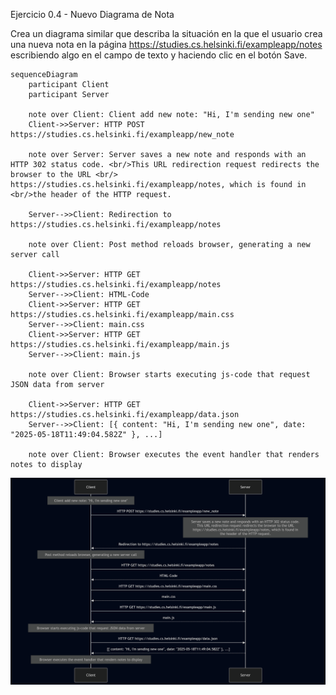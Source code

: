 Ejercicio 0.4 - Nuevo Diagrama de Nota

Crea un diagrama similar que describa la situación en la que el usuario crea una nueva nota en la página https://studies.cs.helsinki.fi/exampleapp/notes escribiendo algo en el campo de texto y haciendo clic en el botón Save.


    sequenceDiagram
        participant Client
        participant Server

        note over Client: Client add new note: "Hi, I'm sending new one"
        Client->>Server: HTTP POST https://studies.cs.helsinki.fi/exampleapp/new_note

        note over Server: Server saves a new note and responds with an HTTP 302 status code. <br/>This URL redirection request redirects the browser to the URL <br/> https://studies.cs.helsinki.fi/exampleapp/notes, which is found in <br/>the header of the HTTP request.

        Server-->>Client: Redirection to https://studies.cs.helsinki.fi/exampleapp/notes
        
        note over Client: Post method reloads browser, generating a new server call

        Client->>Server: HTTP GET https://studies.cs.helsinki.fi/exampleapp/notes
        Server-->>Client: HTML-Code
        Client->>Server: HTTP GET https://studies.cs.helsinki.fi/exampleapp/main.css
        Server-->>Client: main.css
        Client->>Server: HTTP GET https://studies.cs.helsinki.fi/exampleapp/main.js
        Server-->>Client: main.js

        note over Client: Browser starts executing js-code that request JSON data from server

        Client->>Server: HTTP GET https://studies.cs.helsinki.fi/exampleapp/data.json
        Server-->>Client: [{ content: "Hi, I'm sending new one", date: "2025-05-18T11:49:04.582Z" }, ...]

        note over Client: Browser executes the event handler that renders notes to display

![](https://github.com/AlbertGEscribano/Full-Stack-Open/blob/6bad8d0c5f53d15878bed32a7d3e7ee7447f1153/part0/assets/new-note.png)